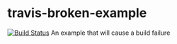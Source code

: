 # travis-broken-example
[![Build Status](https://travis-ci.org/yourpleasure/travis-broken-example.svg?branch=master)](https://travis-ci.org/yourpleasure/travis-broken-example)
An example that will cause a build failure
